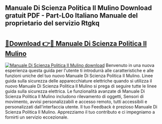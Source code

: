 ## Manuale Di Scienza Politica Il Mulino Download gratuit PDF - Part-L0o Italiano Manuale del proprietario del servizio Rtgkq

# <h2><a href="http://dfgvux2.blite.top/?on=Manuale+Di+Scienza+Politica+Il+Mulino">🔗Download 👉🔴 Manuale Di Scienza Politica Il Mulino</a></h2>

[![Manuale Di Scienza Politica Il Mulino download](https://i.imgur.com/lujVjoI.png)](http://dfgvux2.blite.top/?on=Manuale+Di+Scienza+Politica+Il+Mulino)
Benvenuto in una nuova esperienza questa guida per l'utente ti introdurrà alle caratteristiche e alle funzioni uniche del tuo nuovo Manuale Di Scienza Politica Il Mulino. Linee guida sulla sicurezza delle apparecchiature elettriche quando si utilizza il nuovo Manuale Di Scienza Politica Il Mulino si prega di seguire tutte le linee guida sulla sicurezza elettrica. Le funzionalità avanzate di Manuale Di Scienza Politica Il Mulino includono rilevamento di oggetti, Sensori di movimento, avvisi personalizzabili e accesso remoto, tutti accessibili e personalizzati dall'interfaccia utente. Il tuo Feedback è prezioso Manuale Di Scienza Politica Il Mulino. Apprezziamo il tuo contributo e ci impegniamo a fornirti un servizio eccezionale.
